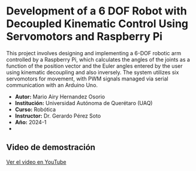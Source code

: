 # Development of a 6 DOF Robot with Decoupled Kinematic Control Using Servomotors and Raspberry Pi
This project involves designing and implementing a 6-DOF robotic arm controlled by a Raspberry Pi, which calculates the angles of the joints as a function of the position vector and the Euler angles entered by the user using kinematic decoupling and also inversely. The system utilizes six servomotors for movement, with PWM signals managed via serial communication with an Arduino Uno.

- **Autor:** Mario Airy Hernandez Osorio
- **Institución:** Universidad Autónoma de Querétaro (UAQ)
- **Curso:** Robótica
- **Instructor:** Dr. Gerardo Pérez Soto
- **Año:** 2024-1
- 
## Video de demostración

[Ver el video en YouTube](https://www.youtube.com/watch?v=253IUvlZ2ow)
